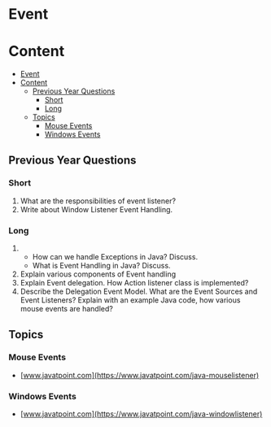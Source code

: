 # Event

# Content

- [Event](#event)
- [Content](#content)
  - [Previous Year Questions](#previous-year-questions)
    - [Short](#short)
    - [Long](#long)
  - [Topics](#topics)
    - [Mouse Events](#mouse-events)
    - [Windows Events](#windows-events)

## Previous Year Questions

### Short

1. What are the responsibilities of event listener?
2. Write about Window Listener Event Handling.

### Long

1. - How can we handle Exceptions in Java? Discuss.
   - What is Event Handling in Java? Discuss.
2. Explain various components of Event handling
3. Explain Event delegation. How Action listener class is implemented?
4. Describe the Delegation Event Model. What are the Event Sources and Event Listeners?
   Explain with an example Java code, how various mouse events are handled?

## Topics

### Mouse Events

- [www.javatpoint.com](https://www.javatpoint.com/java-mouselistener)

### Windows Events

- [www.javatpoint.com](https://www.javatpoint.com/java-windowlistener)
